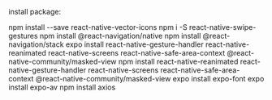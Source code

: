 install package: 

npm install --save react-native-vector-icons
npm i -S react-native-swipe-gestures
npm install @react-navigation/native
npm install @react-navigation/stack
expo install react-native-gesture-handler react-native-reanimated react-native-screens react-native-safe-area-context @react-native-community/masked-view
npm install react-native-reanimated react-native-gesture-handler react-native-screens react-native-safe-area-context @react-native-community/masked-view
expo install expo-font
expo install expo-av
npm install axios
